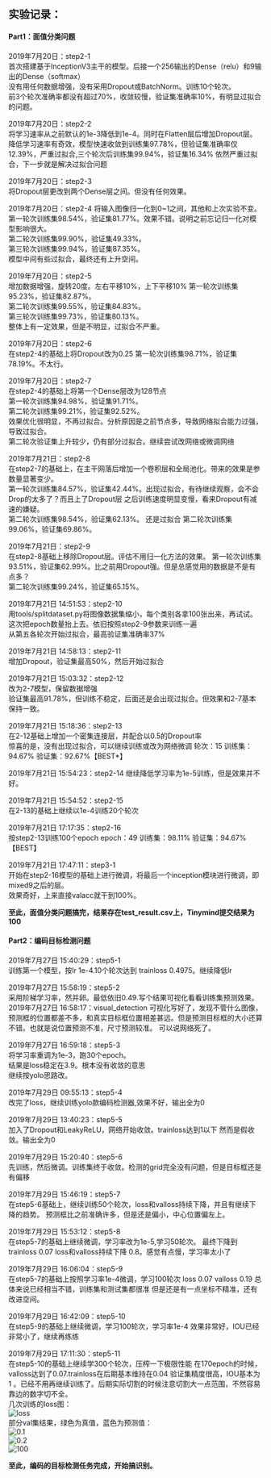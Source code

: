 ## 实验记录：
#### Part1：面值分类问题
2019年7月20日：step2-1  
首次搭建基于InceptionV3主干的模型。后接一个256输出的Dense（relu）和9输出的Dense（softmax）  
没有用任何数据增强，没有采用Dropout或BatchNorm。训练10个轮次。  
前3个轮次准确率都没有超过70%，收敛较慢，验证集准确率10%，有明显过拟合的问题。  

2019年7月20日：step2-2  
将学习速率从之前默认的1e-3降低到1e-4。同时在Flatten层后增加Dropout层。
降低学习速率有奇效，模型快速收敛到训练集97.78%，但验证集准确率仅12.39%，严重过拟合,三个轮次后训练集99.94%，验证集16.34%
依然严重过拟合，下一步就是解决过拟合问题  

2019年7月20日：step2-3  
将Dropout层更改到两个Dense层之间。但没有任何效果。

2019年7月20日：step2-4
将输入图像归一化到0~1之间，其他和上次实验不变。  
第一轮次训练集98.54%，验证集81.77%。效果不错。说明之前忘记归一化对模型影响很大。  
第二轮次训练集99.90%，验证集49.33%。  
第三轮次训练集99.94%，验证集87.35%。  
模型中间有些过拟合，最终还有上升空间。

2019年7月20日：step2-5  
增加数据增强，旋转20度。左右平移10%，上下平移10%
第一轮次训练集95.23%，验证集82.87%。  
第二轮次训练集99.55%，验证集84.83%。  
第三轮次训练集99.73%，验证集80.13%。  
整体上有一定效果，但是不明显，过拟合不严重。

2019年7月20日：step2-6  
在step2-4的基础上将Dropout改为0.25
第一轮次训练集98.71%，验证集78.19%。不太行。 

2019年7月20日：step2-7  
在step2-4的基础上将第一个Dense层改为128节点  
第一轮次训练集94.98%，验证集91.71%。  
第二轮次训练集99.21%，验证集92.52%。  
效果优化很明显，不再过拟合。分析原因是之前节点多，导致网络拟合能力过强，导致过拟合。  
第二轮次验证集上升较少，仍有部分过拟合。继续尝试改网络或微调网络

2019年7月21日：step2-8  
在step2-7的基础上，在主干网落后增加一个卷积层和全局池化。带来的效果是参数量显著变少。  
第一轮次训练集84.57%，验证集42.44%。出现过拟合，有待继续观察，会不会Drop的太多了？而且上了Dropout层
之后训练速度明显变慢，看来Dropout有减速的嫌疑。  
第二轮次训练集98.54%，验证集62.13%。 还是过拟合 
第二轮次训练集99.06%，验证集69.86%。  

2019年7月21日：step2-9  
在step2-8基础上移除Dropout层。评估不用归一化方法的效果。
第一轮次训练集93.51%，验证集62.99%。比之前用Dropout强。但是总感觉用的数据是不是有点多？  
第二轮次训练集99.24%，验证集65.15%。

2019年7月21日 14:51:53：step2-10  
用tools/splitdataset.py将图像数据集缩小，每个类别各拿100张出来，再试试。
这次把epoch数量抬上去。依旧按照step2-9参数来训练一遍  
从第五各轮次开始过拟合，最高验证集准确率37% 

2019年7月21日 14:58:13：step2-11  
增加Dropout，验证集最高50%，然后开始过拟合

2019年7月21日 15:03:32：step2-12  
改为2-7模型，保留数据增强  
验证集最高91.78%，但训练不稳定，后面还是会出现过拟合。但效果和2-7基本保持一致。

2019年7月21日 15:18:36：step2-13  
在2-12基础上增加一个密集连接层，并配合以0.5的Dropout率  
惊喜的是，没有出现过拟合，可以继续训练或改为网络微调
轮次：15 训练集：94.67% 验证集：92.67%【BEST*】     

2019年7月21日 15:54:23：step2-14
继续降低学习率为1e-5训练，但是效果并不好。

2019年7月21日 15:54:52：step2-15  
在2-13的基础上继续以1e-4训练20个轮次

2019年7月21日 17:17:35：step2-16  
按step2-13训练100个epoch
epoch：49 训练集：98.11%    验证集：94.67%【BEST】   

2019年7月21日 17:47:11：step3-1  
开始在step2-16模型的基础上进行微调，将最后一个inception模块进行微调，即mixed9之后的层。  
效果奇好，上来直接valacc就干到100%。   

**至此，面值分类问题搞完，结果存在test_result.csv上，Tinymind提交结果为100** 
#### Part2：编码目标检测问题

2019年7月27日 15:40:29：step5-1  
训练第一个模型，按lr 1e-4.10个轮次达到 trainloss 0.4975。继续降低lr

2019年7月27日 15:58:19：step5-2  
采用阶梯学习率，然并卵。最低依旧0.49.写个结果可视化看看训练集预测效果。  
2019年7月27日 16:58:17：visual_detection 
可视化写好了，发现不管什么图像，预测框的位置都差不多，和真实目标框位置相差甚远。但是预测目标框的大小还算不错。也就是说位置预测不准，尺寸预测较准。
可以说网络死了。 

2019年7月27日 16:59:18：step5-3  
将学习率重调为1e-3，跑30个epoch。  
结果是loss稳定在3.9。根本没有收敛的意思  
继续按yolo思路改。

2019年7月29日 09:55:13：step5-4  
改完了loss，继续训练yolo款编码检测器,效果不好，输出全为0

2019年7月29日 13:40:23：step5-5  
加入了Dropout和LeakyReLU，网络开始收敛。trainloss达到1以下
然而是假收敛。输出全为0

2019年7月29日 15:20:40：step5-6  
先训练，然后微调。训练集终于收敛。检测的grid完全没有问题，但是目标框还是有偏移

2019年7月29日 15:46:19：step5-7  
在step5-6基础上，继续训练50个轮次，loss和valloss持续下降，并且有继续下降的趋势。
预测框比之前准确许多，但是还是偏小，中心位置偏左上。

2019年7月29日 15:53:12：step5-8  
在step5-7的基础上继续微调，学习率改为1e-5,学习50轮次。
最终下降到trainloss 0.07 loss和valloss持续下降 0.8。感觉有点慢，学习率太小了

2019年7月29日 16:06:04：step5-9  
在step5-7的基础上按照学习率1e-4微调，学习100轮次
loss 0.07 valloss 0.19  总体来说已经相当不错，训练集和测试集都很准
但是还是有一点坐标不精准，还有改进空间。

2019年7月29日 16:42:09：step5-10  
在step5-9的基础上继续微调，学习100轮次，学习率1e-4
效果非常好，IOU已经非常小了，继续再练练

2019年7月29日 17:11:30：step5-11  
在step5-10的基础上继续学300个轮次，压榨一下极限性能
在170epoch的时候，valloss达到了0.07.trainloss在后期基本维持在0.04
验证集精度很高，IOU基本为1 。已经不用再继续训练了。后期实际切割的时候注意切割大一点范围，不然容易靠边的数字切不全。  
几次训练的loss图：  
![loss](./resource/loss.png)    
部分val集结果，绿色为真值，蓝色为预测值：  
![0.1](./resource/0.1.png)    
![0.2](./resource/0.2.png)    
![100](./resource/100.png)    


**至此，编码的目标检测任务完成，开始搞识别。**

